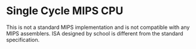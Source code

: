 # Single Cycle MIPS CPU

This is not a standard MIPS implementation and is not compatible with any MIPS assemblers. ISA designed by school is different from the standard specification.